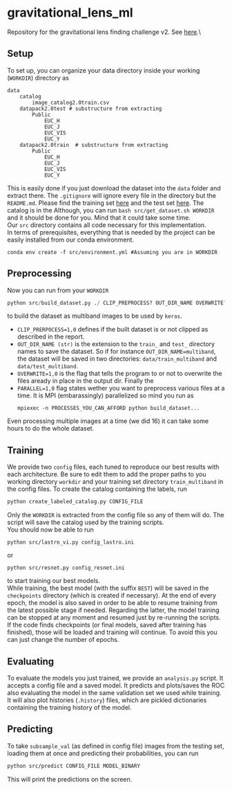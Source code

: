 # gravitational_lens_ml
Repository for the gravitational lens finding challenge v2. See [here](http://metcalf1.difa.unibo.it/blf-portal/gg_challenge.html).\

## Setup
To set up, you can organize your data directory inside your working (`WORKDIR`) directory as 

```
data
	catalog 
		image_catalog2.0train.csv
	datapack2.0test # substructure from extracting
		Public
			EUC_H
			EUC_J
			EUC_VIS
			EUC_Y
	datapack2.0train  # substructure from extracting
		Public
			EUC_H
			EUC_J
			EUC_VIS
			EUC_Y
```
This is easily done if you just download the dataset into the `data` folder and extract there. The `.gitignore` will ignore every file in the directory but the `README.md`.
Please find the training set [here](http://metcalf1.difa.unibo.it/DATA3/datapack2.0train.tar.gz) and the test set [here](http://metcalf1.difa.unibo.it/DATA3/datapack2.0test.tar.gz). The catalog is in the 
Although, you can run `bash src/get_dataset.sh WORKDIR` and it should be done for you. Mind that it could take some time.\
Our `src` directory contains all code necessary for this implementation.\
In terms of prerequisites, everything that is needed by the project can be easily installed from our conda environment.
```
conda env create -f src/environment.yml #Assuming you are in WORKDIR
```
## Preprocessing
Now you can run from your `WORKDIR`
```python
python src/build_dataset.py ./ CLIP_PREPROCESS? OUT_DIR_NAME OVERWRITE? PARALLEL?
```
to build the dataset as multiband images to be used by `keras`. 
+ `CLIP_PRERPOCESS=1,0` defines if the built dataset is or not clipped as described in the report. 
+  `OUT_DIR_NAME (str)` is the extension to the `train_` and `test_` directory names to save the dataset. So if for instance `OUT_DIR_NAME=multiband`, the dataset will be saved in two directories: `data/train_multiband` and `data/test_multiband`. 
+  `OVERWRITE=1,0` is the flag that tells the program to or not to overwrite the files aready in place in the output dir. Finally the 
+  `PARALLEL=1,0` flag states wether you want to preprocess various files at a time. It is MPI (embarassingly) parallelized so mind you run as 
	```
	mpiexec -n PROCESSES_YOU_CAN_AFFORD python build_dataset...
	```
Even processing multiple images at a time (we did 16) it can take some hours to do the whole dataset.

## Training

We provide two `config` files, each tuned to reproduce our best results with each architecture. Be sure to edit them to add the proper paths to you working directory `workdir` and your training set directory `train_multiband` in the config files.
To create the catalog containing the labels, run
```bash
python create_labeled_catalog.py CONFIG_FILE
```
Only the `WORKDIR` is extracted from the config file so any of them will do. The script will save the catalog used by the training scripts.\
You should now be able to run
```
python src/lastro_vi.py config_lastro.ini
```
or
```
python src/resnet.py config_resnet.ini
```
to start training our best models.\
While training, the best model (with the suffix `BEST`) will be saved in the `checkpoints` directory (which is created if necessary). At the end of every epoch, the model is also saved in order to be able to resume training from the latest possible stage if needed. Regarding the latter, the model training can be stopped at any moment and resumed just by re-running the scripts. If the code finds checkpoints (or final models, saved after training has finished), those will be loaded and training will continue. To avoid this you can just change the number of epochs.

## Evaluating

To evaluate the models you just trained, we provide an `analysis.py` script. It accepts a config file and a saved model. It predicts and plots/saves the ROC also evaluating the model in the same validation set we used while training. It will also plot histories (`.history`) files, which are pickled dictionaries containing the training history of the model.

## Predicting
To  take `subsample_val` (as defined in config file) images from the testing set, loading them at once and predicting their probabilities, you can run 
```bash
python src/predict CONFIG_FILE MODEL_BINARY
```
This will print the predictions on the screen.
